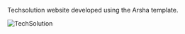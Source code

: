 Techsolution website developed using the Arsha template.

![TechSolution](https://github.com/frontenddan/Techsolution-Website/assets/122943548/ecdd1e62-ddb7-4dba-8624-365cfa6f5dd2)
